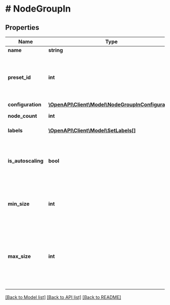 # # NodeGroupIn

## Properties

Name | Type | Description | Notes
------------ | ------------- | ------------- | -------------
**name** | **string** | Название группы |
**preset_id** | **int** | Идентификатор тарифа воркер-ноды. Нельзя передавать вместе с &#x60;configuration&#x60;. Локация воркер-нод должна совпадать с локацией кластера | [optional]
**configuration** | [**\OpenAPI\Client\Model\NodeGroupInConfiguration**](NodeGroupInConfiguration.md) |  | [optional]
**node_count** | **int** | Количество нод в группе |
**labels** | [**\OpenAPI\Client\Model\SetLabels[]**](SetLabels.md) | Лейблы для группы нод | [optional]
**is_autoscaling** | **bool** | Автомасштабирование. Автоматическое увеличение и уменьшение количества нод в группе в зависимости от текущей нагрузки | [optional]
**min_size** | **int** | Минимальное количество нод. Передавать в связке с параметрами &#x60;is_autoscaling&#x60; и &#x60;max_size&#x60; | [optional]
**max_size** | **int** | Максимальное количество нод. Передавать в связке с параметрами &#x60;is_autoscaling&#x60; и &#x60;min_size&#x60;. Максимальное количество нод ограничено тарифом кластера | [optional]

[[Back to Model list]](../../README.md#models) [[Back to API list]](../../README.md#endpoints) [[Back to README]](../../README.md)
